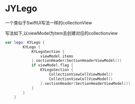 # JYLego
一个类似于SwiftUI写法一样的collectionView

写法如下,以viewModel为item去创建对应的collectionview
```Swift
var lego: KYLego {
        KYLego {
            KYLegoSection {
                viewModel.items
            }.sectionHeader(SectionHeaderViewModel())
            if viewModel.flag {
                KYLegoSection {
                    CollectionViewCellViewModel()
                    CollectionViewCellViewModel()
                }.sectionHeader(SectionHeaderViewModel())
            }
        }
    }
```
